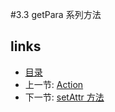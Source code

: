 #3.3 getPara 系列方法


## links
   * [目录](<preface.md>)
   * 上一节: [Action](<3.2.md>)
   * 下一节: [setAttr 方法](<3.4.md>)

